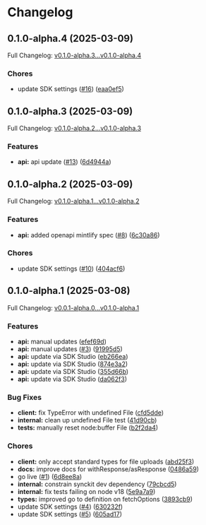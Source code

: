 # Changelog

## 0.1.0-alpha.4 (2025-03-09)

Full Changelog: [v0.1.0-alpha.3...v0.1.0-alpha.4](https://github.com/woodside-labs/fiatwebservices-node/compare/v0.1.0-alpha.3...v0.1.0-alpha.4)

### Chores

* update SDK settings ([#16](https://github.com/woodside-labs/fiatwebservices-node/issues/16)) ([eaa0ef5](https://github.com/woodside-labs/fiatwebservices-node/commit/eaa0ef505763655fee6f46995337d0bbc714adfa))

## 0.1.0-alpha.3 (2025-03-09)

Full Changelog: [v0.1.0-alpha.2...v0.1.0-alpha.3](https://github.com/woodside-labs/fiatwebservices-node/compare/v0.1.0-alpha.2...v0.1.0-alpha.3)

### Features

* **api:** api update ([#13](https://github.com/woodside-labs/fiatwebservices-node/issues/13)) ([6d4944a](https://github.com/woodside-labs/fiatwebservices-node/commit/6d4944aeba67d9c081f8b27ad6b5b3f16c30932d))

## 0.1.0-alpha.2 (2025-03-09)

Full Changelog: [v0.1.0-alpha.1...v0.1.0-alpha.2](https://github.com/woodside-labs/fiatwebservices-node/compare/v0.1.0-alpha.1...v0.1.0-alpha.2)

### Features

* **api:** added openapi mintlify spec ([#8](https://github.com/woodside-labs/fiatwebservices-node/issues/8)) ([6c30a86](https://github.com/woodside-labs/fiatwebservices-node/commit/6c30a860ba63b929c0c072d46022baf8a1bae531))


### Chores

* update SDK settings ([#10](https://github.com/woodside-labs/fiatwebservices-node/issues/10)) ([404acf6](https://github.com/woodside-labs/fiatwebservices-node/commit/404acf62b402a8bbce508eb06ff2833543f668ae))

## 0.1.0-alpha.1 (2025-03-08)

Full Changelog: [v0.0.1-alpha.0...v0.1.0-alpha.1](https://github.com/woodside-labs/fiatwebservices-node/compare/v0.0.1-alpha.0...v0.1.0-alpha.1)

### Features

* **api:** manual updates ([efef69d](https://github.com/woodside-labs/fiatwebservices-node/commit/efef69d0ba7d6cb7dba7fa0ec5d0e702d8a0818e))
* **api:** manual updates ([#3](https://github.com/woodside-labs/fiatwebservices-node/issues/3)) ([91995d5](https://github.com/woodside-labs/fiatwebservices-node/commit/91995d5c46f7d88ef05073c69fcced11d5dc9dcf))
* **api:** update via SDK Studio ([eb266ea](https://github.com/woodside-labs/fiatwebservices-node/commit/eb266eac57c01d5a1063afc34b26d7f27a6c06fc))
* **api:** update via SDK Studio ([874e3a2](https://github.com/woodside-labs/fiatwebservices-node/commit/874e3a23d3a9f734279811662eea7f614e21f52c))
* **api:** update via SDK Studio ([355d66b](https://github.com/woodside-labs/fiatwebservices-node/commit/355d66b4862cc077e9402b9ba78f2b23cafbc861))
* **api:** update via SDK Studio ([da062f3](https://github.com/woodside-labs/fiatwebservices-node/commit/da062f34699bef02586dc1cb26a700bf342c542f))


### Bug Fixes

* **client:** fix TypeError with undefined File ([cfd5dde](https://github.com/woodside-labs/fiatwebservices-node/commit/cfd5dde1d577f61b7672bdc5469829d8ebaacf28))
* **internal:** clean up undefined File test ([41d90cb](https://github.com/woodside-labs/fiatwebservices-node/commit/41d90cbbcf8ee5d9b3ce48ce5ab86000cc6d6797))
* **tests:** manually reset node:buffer File ([b2f2da4](https://github.com/woodside-labs/fiatwebservices-node/commit/b2f2da4170d5b91f9a3a64092e0e51cde172da17))


### Chores

* **client:** only accept standard types for file uploads ([abd25f3](https://github.com/woodside-labs/fiatwebservices-node/commit/abd25f38137b7de8e99548a042914091eb51d1ac))
* **docs:** improve docs for withResponse/asResponse ([0486a59](https://github.com/woodside-labs/fiatwebservices-node/commit/0486a596ad401e03dc04be9284f5f2257fd51444))
* go live ([#1](https://github.com/woodside-labs/fiatwebservices-node/issues/1)) ([6d8ee8a](https://github.com/woodside-labs/fiatwebservices-node/commit/6d8ee8ab103351b0e14413dc6fe102da6a34774c))
* **internal:** constrain synckit dev dependency ([79cbcd5](https://github.com/woodside-labs/fiatwebservices-node/commit/79cbcd53ab0ea52e20464e91dbf4056483f8fac2))
* **internal:** fix tests failing on node v18 ([5e9a7a9](https://github.com/woodside-labs/fiatwebservices-node/commit/5e9a7a9c08a16e3fe56ea4c143acde7ce749a0a4))
* **types:** improved go to definition on fetchOptions ([3893cb9](https://github.com/woodside-labs/fiatwebservices-node/commit/3893cb9e361db4d1337a8363592150a1e7192f7a))
* update SDK settings ([#4](https://github.com/woodside-labs/fiatwebservices-node/issues/4)) ([630232f](https://github.com/woodside-labs/fiatwebservices-node/commit/630232faa9c7ecda34b33de1a096745233778d33))
* update SDK settings ([#5](https://github.com/woodside-labs/fiatwebservices-node/issues/5)) ([605ad17](https://github.com/woodside-labs/fiatwebservices-node/commit/605ad17b497cef57b6a4bbd84acbadae710d6c4e))
